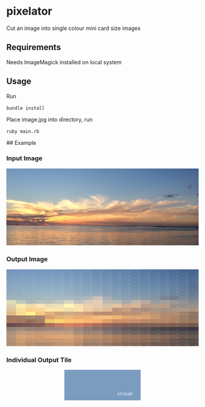 # pixelator
Cut an image into single colour mini card size images

## Requirements

Needs ImageMagick installed on local system

## Usage

Run

    bundle install


Place image.jpg into directory, run

    ruby main.rb

## Example

### Input Image

<p align="center">
  <img width="600" alt="Input image" src="examples/image.jpg">
</p>


### Output Image

<p align="center">
  <img width="600" alt="Input image" src="examples/output.png">
</p>


### Individual Output Tile

<p align="center">
  <img width="200" alt="Input image" src="examples/1.1.png">
</p>
